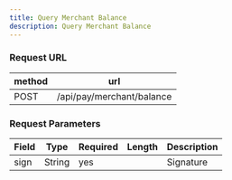 ```yaml
---
title: Query Merchant Balance
description: Query Merchant Balance
---
```


### Request URL

| method | url                       |
| ------ | ------------------------- |
| POST   | /api/pay/merchant/balance |

### Request Parameters

| Field | Type   | Required | Length | Description |
| ----- | ------ | -------- | ------ | ----------- |
| sign  | String | yes      |        | Signature   |
